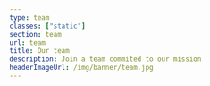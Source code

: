 ```yaml
---
type: team
classes: ["static"]
section: team
url: team
title: Our team
description: Join a team commited to our mission
headerImageUrl: /img/banner/team.jpg
---
```

